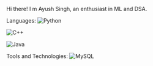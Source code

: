 Hi there! I m Ayush Singh,
an enthusiast in ML and DSA.

Languages:
![Python](https://img.shields.io/badge/Python-3776AB?style=for-the-badge&logo=python&logoColor=white)

![C++](https://img.shields.io/badge/C++-00599C?style=for-the-badge&logo=cplusplus&logoColor=white)

![Java](https://img.shields.io/badge/Java-00599C?style=for-the-badge&logo=cplusplus&logoColor=white)

Tools and Technologies:
![MySQL](https://img.shields.io/badge/MySQL-3776AB?style=for-the-badge&logo=python&logoColor=white)



<!---
ayush-singh110/ayush-singh110 is a ✨ special ✨ repository because its `README.md` (this file) appears on your GitHub profile.
You can click the Preview link to take a look at your changes.
--->
